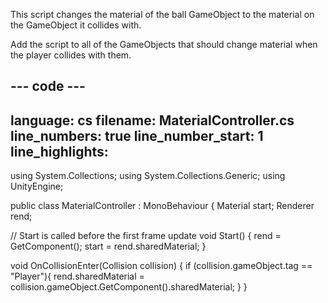 This script changes the material of the ball GameObject to the material on the GameObject it collides with.

Add the script to all of the GameObjects that should change material when the player collides with them.  

--- code ---
---
language: cs
filename: MaterialController.cs
line_numbers: true
line_number_start: 1
line_highlights:
---

using System.Collections;
using System.Collections.Generic;
using UnityEngine;

public class MaterialController : MonoBehaviour
{
  Material start;
  Renderer rend;

  // Start is called before the first frame update
  void Start()
  {
      rend = GetComponent<Renderer>();
      start = rend.sharedMaterial;
  }

  void OnCollisionEnter(Collision collision)
  {
      if (collision.gameObject.tag == "Player"){
          rend.sharedMaterial = collision.gameObject.GetComponent<Renderer>().sharedMaterial;
      }
  }
